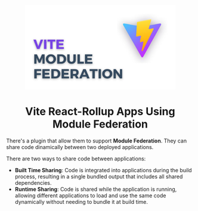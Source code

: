 <div align="center">
    <img src="./public/vite-mod-fed.png" width="80%" />
    <h1> Vite React-Rollup Apps Using Module Federation </h1>
</div>

There's a plugin that allow them to support **Module Federation**. They can
share code dinamically between two deployed applications.

There are two ways to share code between applications:

- **Built Time Sharing**: Code is integrated into applications during the build
process, resulting in a single bundled output that includes all shared
dependencies.
- **Runtime Sharing**: Code is shared while the application is running, allowing
different applications to load and use the same code dynamically without needing
to bundle it at build time.
